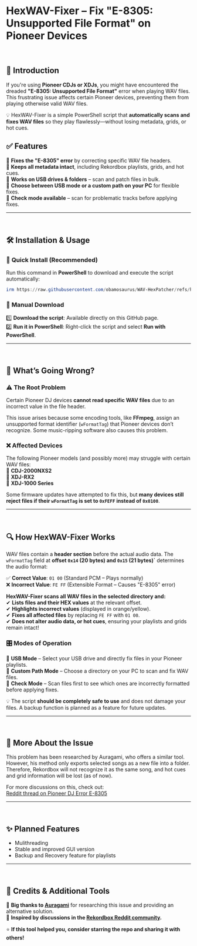 # HexWAV-Fixer – Fix "E-8305: Unsupported File Format" on Pioneer Devices  

<br>

## 🚀 Introduction

If you're using **Pioneer CDJs or XDJs**, you might have encountered the dreaded **"E-8305: Unsupported File Format"** error when playing WAV files. This frustrating issue affects certain Pioneer devices, preventing them from playing otherwise valid WAV files.  

💡 HexWAV-Fixer is a simple PowerShell script that **automatically scans and fixes WAV files** so they play flawlessly—without losing metadata, grids, or hot cues.  

## ✅ Features  

📌 **Fixes the "E-8305" error** by correcting specific WAV file headers.  
📌 **Keeps all metadata intact**, including Rekordbox playlists, grids, and hot cues.  
📌 **Works on USB drives & folders** – scan and patch files in bulk.  
📌 **Choose between USB mode or a custom path on your PC** for flexible fixes.  
📌 **Check mode available** – scan for problematic tracks before applying fixes.  

---
<br>

## 🛠️ Installation & Usage  

### 🔹 **Quick Install (Recommended)**  

Run this command in **PowerShell** to download and execute the script automatically:  
```powershell
irm https://raw.githubusercontent.com/obamosaurus/WAV-HexPatcher/refs/heads/main/hexPatcher.ps1 | iex
```

### 🔹 **Manual Download**  

1️⃣ **Download the script**: Available directly on this GitHub page.  
2️⃣ **Run it in PowerShell**: Right-click the script and select **Run with PowerShell**.  

---
<br>

## 🔬 What’s Going Wrong?  

### ⚠️ **The Root Problem**  

Certain Pioneer DJ devices **cannot read specific WAV files** due to an incorrect value in the file header.  

This issue arises because some encoding tools, like **FFmpeg**, assign an unsupported format identifier (`wFormatTag`) that Pioneer devices don’t recognize. Some music-ripping software also causes this problem.  

### ❌ **Affected Devices**  

The following Pioneer models (and possibly more) may struggle with certain WAV files:  
📌 **CDJ-2000NXS2**  
📌 **XDJ-RX2**  
📌 **XDJ-1000 Series**  

Some firmware updates have attempted to fix this, but **many devices still reject files if their `wFormatTag` is set to `0xFEFF` instead of `0x0100`**.  

---
<br>

## 🔍 How HexWAV-Fixer Works  

WAV files contain a **header section** before the actual audio data. The `wFormatTag` field at **offset `0x14` (20 bytes) and `0x15` (21 bytes)`** determines the audio format:  

✅ **Correct Value**: `01 00` (Standard PCM – Plays normally)  
❌ **Incorrect Value**: `FE FF` (Extensible Format – Causes "E-8305" error)  

**HexWAV-Fixer scans all WAV files in the selected directory and:**  
✔ **Lists files and their HEX values** at the relevant offset.  
✔ **Highlights incorrect values** (displayed in orange/yellow).  
✔ **Fixes all affected files** by replacing `FE FF` with `01 00`.  
✔ **Does not alter audio data, or hot cues**, ensuring your playlists and grids remain intact!  

### 🎛️ **Modes of Operation**  

🔹 **USB Mode** – Select your USB drive and directly fix files in your Pioneer playlists.  
🔹 **Custom Path Mode** – Choose a directory on your PC to scan and fix WAV files.  
🔹 **Check Mode** – Scan files first to see which ones are incorrectly formatted before applying fixes.  

💡 The script **should be completely safe to use** and does not damage your files. A backup function is planned as a feature for future updates.  

---
<br>

## 🔎 More About the Issue  

This problem has been researched by Auragami, who offers a similar tool. However, his method only exports selected songs as a new file into a folder. Therefore, Rekordbox will not recognize it as the same song, and hot cues and grid information will be lost (as of now).   

For more discussions on this, check out:  
[Reddit thread on Pioneer DJ Error E-8305](https://www.reddit.com/r/Rekordbox/comments/12zsadj/pioneer_dj_error_e8305_unsupported_file_format/)  

---
<br>

## ✨ Planned Features

- Mulithreading
- Stable and improved GUI version
- Backup and Recovery feature for playlists

---
<br>

## 🤝 Credits & Additional Tools  

🔹 **Big thanks to [Auragami](https://github.com/Auragami/WavFix)** for researching this issue and providing an alternative solution.  
🔹 **Inspired by discussions in the [Rekordbox Reddit community](https://www.reddit.com/r/Rekordbox/comments/12zsadj/pioneer_dj_error_e8305_unsupported_file_format/).**  

⭐ **If this tool helped you, consider starring the repo and sharing it with others!**

